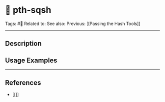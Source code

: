 # 💢 pth-sqsh
Tags: #💢
Related to: 
See also: 
Previous: [[Passing the Hash Tools]]

---
## Description


## Usage Examples


---
## References
- [[]]